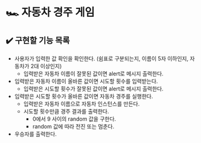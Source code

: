 # 🏎️ 자동차 경주 게임

## ✔️ 구현할 기능 목록

- 사용자가 입력한 값 확인을 확인한다. (쉼표로 구분되는지, 이름이 5자 이하인지, 자동차가 2대 이상인지)
  - 입력받은 자동차 이름이 잘못된 값이면 alert로 메시지 출력한다.
- 입력받은 자동차 이름이 올바른 값이면 시도할 횟수를 입력받는다.
  - 입력받은 시도할 횟수가 잘못된 값이면 alert로 메시지 출력한다.
- 입력받은 시도할 횟수가 올바른 값이면 자동차 경주를 실행한다.
  - 입력받은 자동차 이름으로 자동차 인스턴스를 만든다.
  - 시도할 횟수만큼 경주 결과를 출력한다.
    - 0에서 9 사이의 random 값을 구한다.
    - random 값에 따라 전진 또는 멈춘다.
- 우승자를 출력한다.

